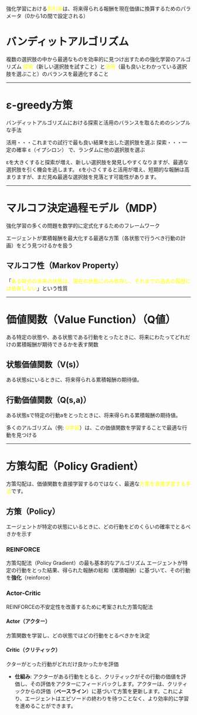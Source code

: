 強化学習における<font color="#ffff00">割引率</font>は、将来得られる報酬を現在価値に換算するためのパラメータ（0から1の間で設定される）
# バンディットアルゴリズム
複数の選択肢の中から最適なものを効率的に見つけ出すための強化学習のアルゴリズム
<font color="#ffff00">探索</font>（新しい選択肢を試すこと）と<font color="#ffff00">活用</font>（最も良いとわかっている選択肢を選ぶこと）のバランスを最適化すること

---
# **ε-greedy方策**
バンディットアルゴリズムにおける探索と活用のバランスを取るためのシンプルな手法

活用・・・これまでの試行で最も良い結果を出した選択肢を選ぶ
探索・・・一定の確率 ε（イプシロン） で、ランダムに他の選択肢を選ぶ

εを大きくすると探索が増え、新しい選択肢を発見しやすくなりますが、最適な選択肢を引く機会を逃します。
εを小さくすると活用が増え、短期的な報酬は高まりますが、まだ見ぬ最適な選択肢を見落とす可能性があります。

---
# **マルコフ決定過程モデル（MDP）**
強化学習の多くの問題を数学的に定式化するためのフレームワーク

エージェントが累積報酬を最大化する最適な方策（各状態で行うべき行動の計画）をどう見つけるかを扱う
## **マルコフ性（Markov Property）**
「<font color="#ffff00">ある時点の未来の状態は、現在の状態にのみ依存し、それまでの過去の履歴には依存しない</font>」という性質

---
# 価値関数（Value Function）（Q値）
ある特定の状態や、ある状態である行動をとったときに、将来にわたってどれだけの累積報酬が期待できるかを表す関数
## 状態価値関数（V(s)）
ある状態sにいるときに、将来得られる累積報酬の期待値。
## 行動価値関数（Q(s,a)） 
ある状態sで特定の行動aをとったときに、将来得られる累積報酬の期待値。

多くのアルゴリズム（例: <font color="#ffff00">Q学習</font>）は、この価値関数を学習することで最適な行動を見つける

---
# **方策勾配（Policy Gradient）**
方策勾配は、価値関数を直接学習するのではなく、最適な<font color="#ffff00">方策を直接学習する手法</font>です。
## 方策（Policy）
エージェントが特定の状態にいるときに、どの行動をどのくらいの確率でとるべきかを示す
### REINFORCE
方策勾配法（Policy Gradient）の最も基本的なアルゴリズム
エージェントが特定の行動をとった結果、得られた報酬の総和（累積報酬）に基づいて、その行動を**強化**（reinforce）
### Actor-Critic
REINFORCEの不安定性を改善するために考案された方策勾配法
#### Actor（アクター）
方策関数を学習し、どの状態ではどの行動をとるべきかを決定
#### Critic（クリティック）
クターがとった行動がどれだけ良かったかを評価
    

- **仕組み**: アクターがある行動をとると、クリティックがその行動の価値を評価し、その評価をアクターにフィードバックします。アクターは、クリティックからの評価（**ベースライン**）に基づいて方策を更新します。これにより、エージェントはエピソードの終わりを待つことなく、より効率的に学習を進めることができます。